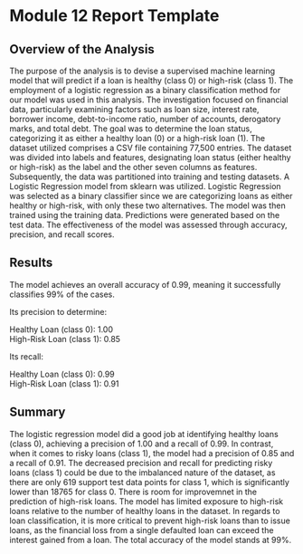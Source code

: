 # Module 12 Report Template

## Overview of the Analysis

The purpose of the analysis is to devise a supervised machine learning model that will predict if a loan is healthy (class 0) or high-risk (class 1). The employment of a logistic regression as a binary classification method for our model was used in this analysis. The investigation focused on financial data, particularly examining factors such as loan size, interest rate, borrower income, debt-to-income ratio, number of accounts, derogatory marks, and total debt. The goal was to determine the loan status, categorizing it as either a healthy loan (0) or a high-risk loan (1). The dataset utilized comprises a CSV file containing 77,500 entries. 
The dataset was divided into labels and features, designating loan status (either healthy or high-risk) as the label and the other seven columns as features. Subsequently, the data was partitioned into training and testing datasets. A Logistic Regression model from sklearn was utilized. Logistic Regression was selected as a binary classifier since we are categorizing loans as either healthy or high-risk, with only these two alternatives. The model was then trained using the training data. Predictions were generated based on the test data. The effectiveness of the model was assessed through accuracy, precision, and recall scores.

## Results

The model achieves an overall accuracy of 0.99, meaning it successfully classifies 99% of the cases.

Its precision to determine:

Healthy Loan (class 0): 1.00  
High-Risk Loan (class 1): 0.85  

Its recall:

Healthy Loan (class 0): 0.99  
High-Risk Loan (class 1): 0.91  

## Summary

The logistic regression model did a good job at identifying healthy loans (class 0), achieving a precision of 1.00 and a recall of 0.99. In contrast, when it comes to risky loans (class 1), the model had a precision of 0.85 and a recall of 0.91. The decreased precision and recall for predicting risky loans (class 1) could be due to the imbalanced nature of the dataset, as there are only 619 support test data points for class 1, which is significantly lower than 18765 for class 0. There is room for improvemnet in the prediction of high-risk loans. The model has limited exposure to high-risk loans relative to the number of healthy loans in the dataset. In regards to loan classification, it is more critical to prevent high-risk loans than to issue loans, as the financial loss from a single defaulted loan can exceed the interest gained from a loan. The total accuracy of the model stands at 99%.
